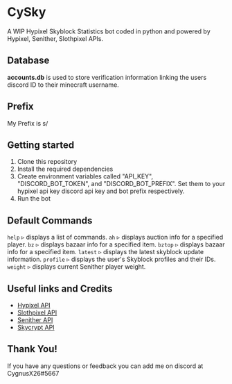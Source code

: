# CySky

A WIP Hypixel Skyblock Statistics bot coded in python and powered by Hypixel, Senither, Slothpixel APIs.

## Database
**accounts.db** is used to store verification information linking the users discord ID to their minecraft username.

## Prefix
My Prefix is s/

## Getting started
1. Clone this repository
2. Install the required dependencies
3. Create environment variables called "API_KEY", "DISCORD_BOT_TOKEN", and "DISCORD_BOT_PREFIX". Set them to your hypixel api key discord api key and bot prefix respectively.
4. Run the bot

## Default Commands
`help` ▹ displays a list of commands.
`ah` ▹ displays auction info for a specified player.
`bz` ▹ displays bazaar info for a specified item.
`bztop` ▹ displays bazaar info for a specified item.
`latest` ▹ displays the latest skyblock update information.
`profile` ▹ displays the user's Skyblock profiles and their IDs.
`weight` ▹ displays current Senither player weight.

## Useful links and Credits
 - [Hypixel API](https://api.hypixel.net/)
 - [Slothpixel API](https://docs.slothpixel.me/)
 - [Senither API](https://hypixel-api.senither.com/)
 - [Skycrypt API](https://sky.shiiyu.moe/api)

## Thank You!

If you have any questions or feedback you can add me on discord at CygnusX26#5667

